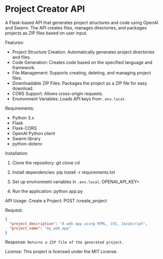 # Project Creator API

A Flask-based API that generates project structures and code using OpenAI and Swarm. The API creates files, manages directories, and packages projects as ZIP files based on user input.

Features:
- Project Structure Creation: Automatically generates project directories and files.
- Code Generation: Creates code based on the specified language and framework.
- File Management: Supports creating, deleting, and managing project files.
- Downloadable ZIP Files: Packages the project as a ZIP file for easy download.
- CORS Support: Allows cross-origin requests.
- Environment Variables: Loads API keys from `.env.local`.

Requirements:
- Python 3.x
- Flask
- Flask-CORS
- OpenAI Python client
- Swarm library
- python-dotenv

Installation:
1. Clone the repository:
   git clone <your-repo-url>
   cd <your-repo-folder>

2. Install dependencies:
   pip install -r requirements.txt

3. Set up environment variables in `.env.local`:
   OPENAI_API_KEY=<your-openai-api-key>

4. Run the application:
   python app.py

API Usage:
Create a Project:
POST /create_project

Request:
```json
{
  "project_description": "A web app using HTML, CSS, JavaScript",
  "project_name": "my_web_app"
}
```
Response:
`Returns a ZIP file of the generated project.`

License:
This project is licensed under the MIT License.
